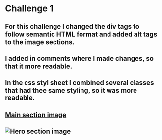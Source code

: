 # Challenge 1

## For this challenge I changed the div tags to follow semantic HTML format and added alt tags to the image sections. 

## I added in comments where I made changes, so that it more readable. 

## In the css styl sheet I combined several classes that had thee same styling, so it was more readable.

## [Main section image](main-section-1.png)  

## ![Hero section image](hero-section-1.png)
